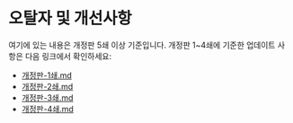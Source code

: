 # 오탈자 및 개선사항

여기에 있는 내용은 개정판 5쇄 이상 기준입니다.
개정판 1~4쇄에 기준한 업데이트 사항은 다음 링크에서 확인하세요:

- [개정판-1쇄.md](https://github.com/velopert/learning-react/blob/master/_old_corrections/%EA%B0%9C%EC%A0%95%ED%8C%90-1%EC%87%84.md)
- [개정판-2쇄.md](https://github.com/velopert/learning-react/blob/master/_old_corrections/%EA%B0%9C%EC%A0%95%ED%8C%90-2%EC%87%84.md)
- [개정판-3쇄.md](https://github.com/velopert/learning-react/blob/master/_old_corrections/%EA%B0%9C%EC%A0%95%ED%8C%90-3%EC%87%84.md)
- [개정판-4쇄.md](https://github.com/velopert/learning-react/blob/master/_old_corrections/%EA%B0%9C%EC%A0%95%ED%8C%90-4%EC%87%84.md)
